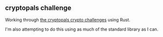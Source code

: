 ## cryptopals challenge

Working through [the cryptopals crypto challenges](https://www.cryptopals.com/) using Rust.

I'm also attempting to do this using as much of the standard library as I can.
